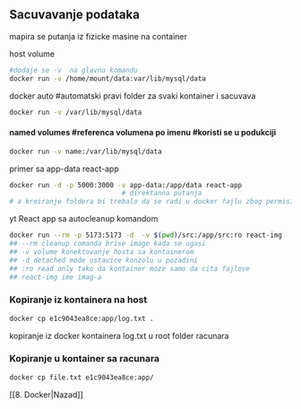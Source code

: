 ## Sacuvavanje podataka
mapira se putanja iz fizicke masine na container

host volume
```bash
#dodaje se -v  na glavnu komandu
docker run -v /home/mount/data:var/lib/mysql/data
```

docker auto #automatski pravi folder za svaki kontainer i sacuvava
```bash
docker run -v /var/lib/mysql/data
```

#### named volumes #referenca volumena po imenu #koristi se u podukciji
```zsh
docker run -v name:/var/lib/mysql/data
```

primer sa app-data react-app
```bash
docker run -d -p 5000:3000 -v app-data:/app/data react-app
							# direktanna putanja 
# a kreiranje foldera bi trebalo da se radi u docker fajlu zbog permisija, dok se ovde samo mapuje
```

yt React app sa autocleanup komandom
```bash
docker run --rm -p 5173:5173 -d  -v $(pwd)/src:/app/src:ro react-img
## --rm cleanup comanda brise image kada se ugasi
## -v volume konektovanje hosta sa kontainerom
## -d detached mode ostavice konzolu u pozadini
## :ro read only tako da kontainer moze samo da cita fajlove 
## react-img ime imag-a
```

### Kopiranje iz kontainera na host
```bash
docker cp e1c9043ea8ce:app/log.txt .
```
kopiranje iz docker kontainera log.txt u root folder racunara

### Kopiranje u kontainer sa racunara
```bash
docker cp file.txt e1c9043ea8ce:app/
```


[[8. Docker|Nazad]] 